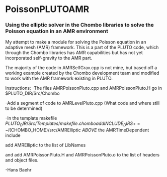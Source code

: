 # PoissonPLUTOAMR

### Using the elliptic solver in the Chombo libraries to solve the Poisson equation in an AMR environment

My attempt to make a module for solving the Poisson equation in an adaptive mesh (AMR) framework. This is a part of the PLUTO code, which through the Chombo libraries has AMR capabilities but has not yet incorporated self-gravity to the AMR part.

The majority of the code in AMRSelfGrav.cpp is not mine, but based off a working example created by the Chombo development team and modified to work with the AMR framework existing in PLUTO.

Instructions:
-The files AMRPoissonPluto.cpp and AMRPoissonPluto.H go in $PLUTO_DIR/Src/Chombo

-Add a segment of code to AMRLevelPluto.cpp (What code and where still to be determined)

-In the template makefile $PLUTO_DIR/Src/Templates/makefile.chombo add
  INCLUDE_DIRS += -I$(CHOMBO_HOME)/src/AMRElliptic *ABOVE* the AMRTimeDependent include

  add AMRElliptic to the list of LibNames

  and add AMRPoissonPluto.H and AMRPoissonPluto.o to the list of headers and object files.

-Hans Baehr
